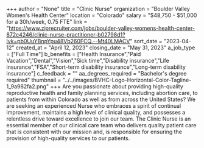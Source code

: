 +++
author = "None"
title = "Clinic Nurse"
organization = "Boulder Valley Women's Health Center"
location = "Colorado"
salary = "$48,750 - $51,000 for a 30h/week, 0.75 FTE"
link = "https://www.ziprecruiter.com/jobs/boulder-valley-womens-health-center-872c4246/clinic-nurse-practitioner-b02798d1?lvk=pb0UuYBnpYpu48Vb260FCQ.--Mt40LMACV"
sort_date = "2023-04-12"
created_at = "April 12, 2023"
closing_date = "May 31, 2023"
a_job_type = ["Full Time"]
b_benefits = ["Health Insurance","Paid Vacation","Dental","Vision","Sick time","Disability insurance","Life insurance","FSA","Short-term disability insurance","Long-term disability insurance"]
c_feedback = ""
aa_degrees_required = "Bachelor's degree required"
thumbnail = "../../images/BVHC-Logo-Horizontal-Color-Tagline-1_9a982fa2.png"
+++
Are you passionate about providing high-quality reproductive health and family planning services, including abortion care, to patients from within Colorado as well as from across the United States? We are seeking an experienced Nurse who embraces a spirit of continual improvement, maintains a high level of clinical quality, and possesses a relentless drive toward excellence to join our team. The Clinic Nurse is an essential member of our clinical care team who delivers quality patient care that is consistent with our mission and, is responsible for ensuring the provision of high-quality services to our patients.